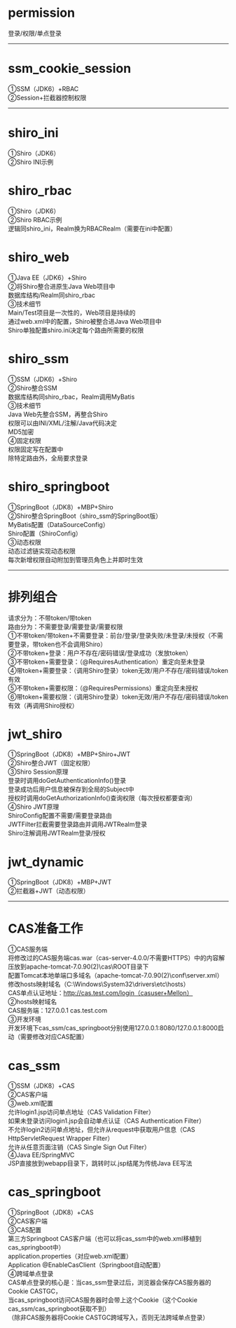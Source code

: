 # permission
登录/权限/单点登录<br>

************************************************************************************************************************

# ssm_cookie_session
①SSM（JDK6）+RBAC<br>
②Session+拦截器控制权限<br>

************************************************************************************************************************

# shiro_ini
①Shiro（JDK6）<br>
②Shiro INI示例<br>

# shiro_rbac
①Shiro（JDK6）<br>
②Shiro RBAC示例<br>
逻辑同shiro_ini，Realm换为RBACRealm（需要在ini中配置）<br>

# shiro_web
①Java EE（JDK6）+Shiro<br>
②将Shiro整合进原生Java Web项目中<br>
数据库结构/Realm同shiro_rbac<br>
③技术细节<br>
Main/Test项目是一次性的，Web项目是持续的<br>
通过web.xml中的配置，Shiro被整合进Java Web项目中<br>
Shiro单独配置shiro.ini决定每个路由所需要的权限<br>

# shiro_ssm
①SSM（JDK6）+Shiro<br>
②Shiro整合SSM<br>
数据库结构同shiro_rbac，Realm调用MyBatis<br>
③技术细节<br>
Java Web先整合SSM，再整合Shiro<br>
权限可以由INI/XML/注解/Java代码决定<br>
MD5加密<br>
④固定权限<br>
权限固定写在配置中<br>
除特定路由外，全局要求登录<br>

# shiro_springboot
①SpringBoot（JDK8）+MBP+Shiro<br>
②Shiro整合SpringBoot（shiro_ssm的SpringBoot版）<br>
MyBatis配置（DataSourceConfig）<br>
Shiro配置（ShiroConfig）<br>
③动态权限<br>
动态过滤链实现动态权限<br>
每次新增权限自动附加到管理员角色上并即时生效<br>

************************************************************************************************************************

# 排列组合
请求分为：不带token/带token<br>
路由分为：不需要登录/需要登录/需要权限<br>
①不带token/带token+不需要登录：前台/登录/登录失败/未登录/未授权（不需要登录，带token也不会调用Shiro）<br>
②不带token+登录：用户不存在/密码错误/登录成功（发放token）<br>
③不带token+需要登录：（@RequiresAuthentication）重定向至未登录<br>
④带token+需要登录：（调用Shiro登录）token无效/用户不存在/密码错误/token有效<br>
⑤不带token+需要权限：（@RequiresPermissions）重定向至未授权<br>
⑥带token+需要权限：（调用Shiro登录）token无效/用户不存在/密码错误/token有效（再调用Shiro授权）<br>

# jwt_shiro
①SpringBoot（JDK8）+MBP+Shiro+JWT<br>
②Shiro整合JWT（固定权限）<br>
③Shiro Session原理<br>
登录时调用doGetAuthenticationInfo()登录<br>
登录成功后用户信息被保存到全局的Subject中<br>
授权时调用doGetAuthorizationInfo()查询权限（每次授权都要查询）<br>
④Shiro JWT原理<br>
ShiroConfig配置不需要/需要登录路由<br>
JWTFilter拦截需要登录路由并调用JWTRealm登录<br>
Shiro注解调用JWTRealm登录/授权<br>

# jwt_dynamic
①SpringBoot（JDK8）+MBP+JWT<br>
②拦截器+JWT（动态权限）<br>

************************************************************************************************************************

# CAS准备工作
①CAS服务端<br>
将修改过的CAS服务端cas.war（cas-server-4.0.0/不需要HTTPS）中的内容解压放到apache-tomcat-7.0.90(2)\cas\ROOT目录下<br>
配置Tomcat本地单端口多域名（apache-tomcat-7.0.90(2)\conf\server.xml）<br>
修改hosts映射域名（C:\Windows\System32\drivers\etc\hosts）<br>
CAS单点认证地址：http://cas.test.com/login（casuser+Mellon）<br>
②hosts映射域名<br>
CAS服务端：127.0.0.1 cas.test.com<br>
③开发环境<br>
开发环境下cas_ssm/cas_springboot分别使用127.0.0.1:8080/127.0.0.1:8000启动（需要修改对应CAS配置）<br>

# cas_ssm
①SSM（JDK8）+CAS<br>
②CAS客户端<br>
③web.xml配置<br>
允许login1.jsp访问单点地址（CAS Validation Filter）<br>
如果未登录访问login1.jsp会自动单点认证（CAS Authentication Filter）<br>
不允许login2访问单点地址，但允许从request中获取用户信息（CAS HttpServletRequest Wrapper Filter）<br>
允许从任意页面注销（CAS Single Sign Out Filter）<br>
④Java EE/SpringMVC<br>
JSP直接放到webapp目录下，跳转时以.jsp结尾为传统Java EE写法<br>

# cas_springboot
①SpringBoot（JDK8）+CAS<br>
②CAS客户端<br>
③CAS配置<br>
第三方Springboot CAS客户端（也可以将cas_ssm中的web.xml移植到cas_springboot中）<br>
application.properties（对应web.xml配置）<br>
Application @EnableCasClient（Springboot自动配置）<br>
④跨域单点登录<br>
CAS单点登录的核心是：当cas_ssm登录过后，浏览器会保存CAS服务器的Cookie CASTGC，<br>
当cas_springboot访问CAS服务器时会带上这个Cookie（这个Cookie cas_ssm/cas_springboot获取不到）<br>
（除非CAS服务器将Cookie CASTGC跨域写入，否则无法跨域单点登录）<br>